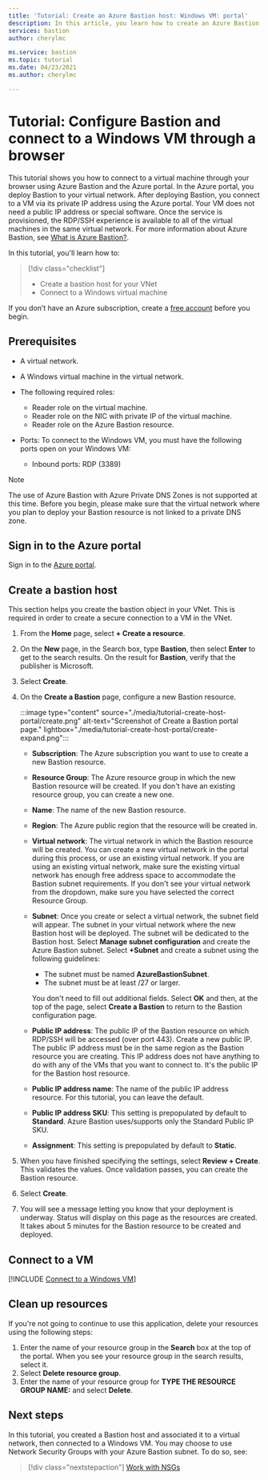```yaml
---
title: 'Tutorial: Create an Azure Bastion host: Windows VM: portal'
description: In this article, you learn how to create an Azure Bastion host and connect to a Windows VM.
services: bastion
author: cherylmc

ms.service: bastion
ms.topic: tutorial
ms.date: 04/23/2021
ms.author: cherylmc

---
```


# Tutorial: Configure Bastion and connect to a Windows VM through a browser

This tutorial shows you how to connect to a virtual machine through your browser using Azure Bastion and the Azure portal. In the Azure portal, you deploy Bastion to your virtual network. After deploying Bastion, you connect to a VM via its private IP address using the Azure portal. Your VM does not need a public IP address or special software. Once the service is provisioned, the RDP/SSH experience is available to all of the virtual machines in the same virtual network. For more information about Azure Bastion, see [What is Azure Bastion?](bastion-overview.md).

In this tutorial, you'll learn how to:

> [!div class="checklist"]
> * Create a bastion host for your VNet
> * Connect to a Windows virtual machine

If you don’t have an Azure subscription, create a [free account](https://azure.microsoft.com/free/?WT.mc_id=A261C142F) before you begin.

## Prerequisites

* A virtual network.
* A Windows virtual machine in the virtual network.
* The following required roles:
  * Reader role on the virtual machine.
  * Reader role on the NIC with private IP of the virtual machine.
  * Reader role on the Azure Bastion resource.

* Ports: To connect to the Windows VM, you must have the following ports open on your Windows VM:
  * Inbound ports: RDP (3389)

 >[!NOTE]
 >The use of Azure Bastion with Azure Private DNS Zones is not supported at this time. Before you begin, please make sure that the virtual network where you plan to deploy your Bastion resource is not linked to a private DNS zone.
 >

## Sign in to the Azure portal

Sign in to the [Azure portal](https://portal.azure.com).

## <a name="createhost"></a>Create a bastion host

This section helps you create the bastion object in your VNet. This is required in order to create a secure connection to a VM in the VNet.

1. From the **Home** page, select **+ Create a resource**.
1. On the **New** page, in the Search box, type **Bastion**, then select **Enter** to get to the search results. On the result for **Bastion**, verify that the publisher is Microsoft.
1. Select **Create**.
1. On the **Create a Bastion** page, configure a new Bastion resource.

   :::image type="content" source="./media/tutorial-create-host-portal/create.png" alt-text="Screenshot of Create a Bastion portal page." lightbox="./media/tutorial-create-host-portal/create-expand.png":::

    * **Subscription**: The Azure subscription you want to use to create a new Bastion resource.
    * **Resource Group**: The Azure resource group in which the new Bastion resource will be created. If you don't have an existing resource group, you can create a new one.
    * **Name**: The name of the new Bastion resource.
    * **Region**: The Azure public region that the resource will be created in.
    * **Virtual network**: The virtual network in which the Bastion resource will be created. You can create a new virtual network in the portal during this process, or use an existing virtual network. If you are using an existing virtual network, make sure the existing virtual network has enough free address space to accommodate the Bastion subnet requirements. If you don't see your virtual network from the dropdown, make sure you have selected the correct Resource Group.
    * **Subnet**: Once you create or select a virtual network, the subnet field will appear. The subnet in your virtual network where the new Bastion host will be deployed. The subnet will be dedicated to the Bastion host. Select **Manage subnet configuration** and create the Azure Bastion subnet. Select **+Subnet** and create a subnet using the following guidelines:

         * The subnet must be named **AzureBastionSubnet**.
         * The subnet must be at least /27 or larger.

      You don't need to fill out additional fields. Select **OK** and then, at the top of the page, select **Create a Bastion** to return to the Bastion configuration page.
    * **Public IP address**: The public IP of the Bastion resource on which RDP/SSH will be accessed (over port 443). Create a new public IP. The public IP address must be in the same region as the Bastion resource you are creating. This IP address does not have anything to do with any of the VMs that you want to connect to. It's the public IP for the Bastion host resource.
    * **Public IP address name**: The name of the public IP address resource. For this tutorial, you can leave the default.
    * **Public IP address SKU**: This setting is prepopulated by default to **Standard**. Azure Bastion uses/supports only the Standard Public IP SKU.
    * **Assignment**: This setting is prepopulated by default to **Static**.

1. When you have finished specifying the settings, select **Review + Create**. This validates the values. Once validation passes, you can create the Bastion resource.
1. Select **Create**.
1. You will see a message letting you know that your deployment is underway. Status will display on this page as the resources are created. It takes about 5 minutes for the Bastion resource to be created and deployed.

## Connect to a VM

[!INCLUDE [Connect to a Windows VM](../../includes/bastion-vm-rdp.md)]

## Clean up resources

If you're not going to continue to use this application, delete
your resources using the following steps:

1. Enter the name of your resource group in the **Search** box at the top of the portal. When you see your resource group in the search results, select it.
1. Select **Delete resource group**.
1. Enter the name of your resource group for **TYPE THE RESOURCE GROUP NAME:** and select **Delete**.

## Next steps

In this tutorial, you created a Bastion host and associated it to a virtual network, then connected to a Windows VM. You may choose to use Network Security Groups with your Azure Bastion subnet. To do so, see:

> [!div class="nextstepaction"]
> [Work with NSGs](bastion-nsg.md)
